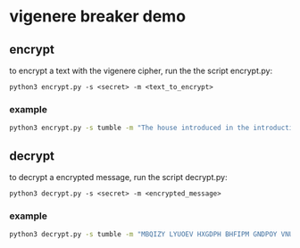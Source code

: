 # vigenere breaker demo

## encrypt

to encrypt a text with the vigenere cipher, run the the script encrypt.py:

```
python3 encrypt.py -s <secret> -m <text_to_encrypt>
```

### example
```bash
python3 encrypt.py -s tumble -m "The house introduced in the introduction is Arthuer Dents house"
```

## decrypt

to decrypt a encrypted message, run the script decrypt.py:

```
python3 decrypt.py -s <secret> -m <encrypted_message>
```

### example
```bash
python3 decrypt.py -s tumble -m "MBQIZY LYUOEV HXGDPH BHFIPM GNDPOY VNUPYM LUDUSY XLPFYX LBAVDI"
```


